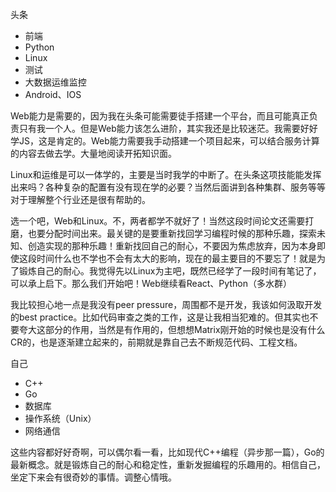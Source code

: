 头条
- 前端
- Python
- Linux
- 测试
- 大数据运维监控
- Android、IOS

Web能力是需要的，因为我在头条可能需要徒手搭建一个平台，而且可能真正负责只有我一个人。但是Web能力该怎么进阶，其实我还是比较迷茫。我需要好好学JS，这是肯定的。Web能力需要我手动搭建一个项目起来，可以结合服务计算的内容去做去学。大量地阅读开拓知识面。

Linux和运维是可以一体学的，主要是当时我学的中断了。在头条这项技能能发挥出来吗？各种复杂的配置有没有现在学的必要？当然后面讲到各种集群、服务等等对于理解整个行业还是很有帮助的。

选一个吧，Web和Linux。不，两者都学不就好了！当然这段时间论文还需要打磨，也要分配时间出来。最关键的是要重新找回学习编程时候的那种乐趣，探索未知、创造实现的那种乐趣！重新找回自己的耐心，不要因为焦虑放弃，因为本身即使这段时间什么也不学也不会有太大的影响，现在的最主要目的不要忘了！就是为了锻炼自己的耐心。我觉得先以Linux为主吧，既然已经学了一段时间有笔记了，可以承上启下。那么我们开始吧！Web继续看React、Python（多水群）

我比较担心地一点是我没有peer pressure，周围都不是开发，我该如何汲取开发的best practice。比如代码审查之类的工作，这是让我相当犯难的。但其实也不要夸大这部分的作用，当然是有作用的，但想想Matrix刚开始的时候也是没有什么CR的，也是逐渐建立起来的，前期就是靠自己去不断规范代码、工程文档。


自己
- C++
- Go
- 数据库
- 操作系统（Unix）
- 网络通信

这些内容都好好奇啊，可以偶尔看一看，比如现代C++编程（异步那一篇），Go的最新概念。就是锻炼自己的耐心和稳定性，重新发掘编程的乐趣用的。相信自己，坐定下来会有很奇妙的事情。调整心情哦。